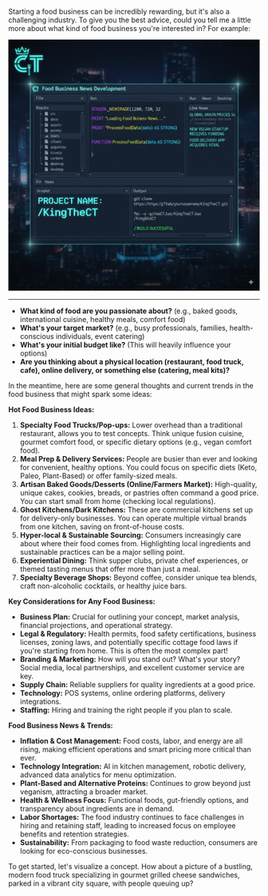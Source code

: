 Starting a food business can be incredibly rewarding, but it's also a challenging industry. To give you the best advice, could you tell me a little more about what kind of food business you're interested in? For example:

![IDEFood](./matrix/cec/images/thoughts.png)

_____
*   **What kind of food are you passionate about?** (e.g., baked goods, international cuisine, healthy meals, comfort food)
*   **What's your target market?** (e.g., busy professionals, families, health-conscious individuals, event catering)
*   **What's your initial budget like?** (This will heavily influence your options)
*   **Are you thinking about a physical location (restaurant, food truck, cafe), online delivery, or something else (catering, meal kits)?**

In the meantime, here are some general thoughts and current trends in the food business that might spark some ideas:

**Hot Food Business Ideas:**

1.  **Specialty Food Trucks/Pop-ups:** Lower overhead than a traditional restaurant, allows you to test concepts. Think unique fusion cuisine, gourmet comfort food, or specific dietary options (e.g., vegan comfort food).
2.  **Meal Prep & Delivery Services:** People are busier than ever and looking for convenient, healthy options. You could focus on specific diets (Keto, Paleo, Plant-Based) or offer family-sized meals.
3.  **Artisan Baked Goods/Desserts (Online/Farmers Market):** High-quality, unique cakes, cookies, breads, or pastries often command a good price. You can start small from home (checking local regulations).
4.  **Ghost Kitchens/Dark Kitchens:** These are commercial kitchens set up for delivery-only businesses. You can operate multiple virtual brands from one kitchen, saving on front-of-house costs.
5.  **Hyper-local & Sustainable Sourcing:** Consumers increasingly care about where their food comes from. Highlighting local ingredients and sustainable practices can be a major selling point.
6.  **Experiential Dining:** Think supper clubs, private chef experiences, or themed tasting menus that offer more than just a meal.
7.  **Specialty Beverage Shops:** Beyond coffee, consider unique tea blends, craft non-alcoholic cocktails, or healthy juice bars.

**Key Considerations for Any Food Business:**

*   **Business Plan:** Crucial for outlining your concept, market analysis, financial projections, and operational strategy.
*   **Legal & Regulatory:** Health permits, food safety certifications, business licenses, zoning laws, and potentially specific cottage food laws if you're starting from home. This is often the most complex part!
*   **Branding & Marketing:** How will you stand out? What's your story? Social media, local partnerships, and excellent customer service are key.
*   **Supply Chain:** Reliable suppliers for quality ingredients at a good price.
*   **Technology:** POS systems, online ordering platforms, delivery integrations.
*   **Staffing:** Hiring and training the right people if you plan to scale.

**Food Business News & Trends:**

*   **Inflation & Cost Management:** Food costs, labor, and energy are all rising, making efficient operations and smart pricing more critical than ever.
*   **Technology Integration:** AI in kitchen management, robotic delivery, advanced data analytics for menu optimization.
*   **Plant-Based and Alternative Proteins:** Continues to grow beyond just veganism, attracting a broader market.
*   **Health & Wellness Focus:** Functional foods, gut-friendly options, and transparency about ingredients are in demand.
*   **Labor Shortages:** The food industry continues to face challenges in hiring and retaining staff, leading to increased focus on employee benefits and retention strategies.
*   **Sustainability:** From packaging to food waste reduction, consumers are looking for eco-conscious businesses.

To get started, let's visualize a concept. How about a picture of a bustling, modern food truck specializing in gourmet grilled cheese sandwiches, parked in a vibrant city square, with people queuing up?
